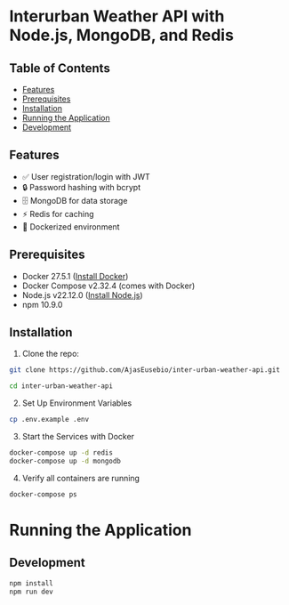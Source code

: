 # Interurban Weather API with Node.js, MongoDB, and Redis

## Table of Contents
- [Features](#features)
- [Prerequisites](#prerequisites)
- [Installation](#installation)
- [Running the Application](#running-the-application)
- [Development](#development)

## Features
- ✅ User registration/login with JWT
- 🔒 Password hashing with bcrypt
- 🗄️ MongoDB for data storage
- ⚡ Redis for caching
- 🐳 Dockerized environment

## Prerequisites
- Docker 27.5.1 ([Install Docker](https://docs.docker.com/get-docker/))
- Docker Compose v2.32.4 (comes with Docker)
- Node.js v22.12.0 ([Install Node.js](https://nodejs.org/))
- npm 10.9.0

## Installation
1. Clone the repo:
```bash
git clone https://github.com/AjasEusebio/inter-urban-weather-api.git
```
```bash
cd inter-urban-weather-api
```

2. Set Up Environment Variables
```bash
cp .env.example .env
```

3. Start the Services with Docker
```bash
docker-compose up -d redis
docker-compose up -d mongodb
```
4. Verify all containers are running
```bash
docker-compose ps
```

# Running the Application

## Development
```bash
npm install
npm run dev
```
